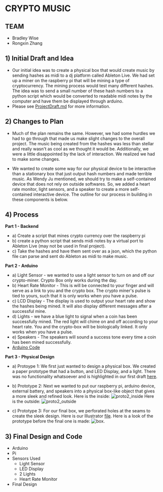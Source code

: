 # CRYPTO MUSIC 

## TEAM
- Bradley Wise
- Rongxin Zhang

## 1) Initial Draft and Idea
- Our initial idea was to create a physical box that would create music by sending hashes as midi to a dj platform called Ableton Live. We had set up a miner on the raspberry pi that will be mining a type of cryptocurrency. The mining process would test many different hashes. The idea was to send a small number of these hash numbers to a python script which would be converted to readable midi notes by the computer and have them be displayed through arduino.
- Please see [ProjectDraft.md](https://github.com/bmwise14/crypto_music/blob/master/ProjectDraft.md) for more information.

## 2) Changes to Plan
- Much of the plan remains the same. However, we had some hurdles we had to go through that made us make slight changes to the overall project. The music being created from the hashes was less than stellar and really wasn't as cool as we thought it would be. Additionally, we were a little disappointed by the lack of interaction. We realized we had to make some changes. 

- We wanted to create some way for our physical device to be interactive than a stationary box that just output hash numbers and made terrible music. As Wendy Ju mentioned, we should try to make a self-contained device that does not rely on outside softwares. So, we added a heart rate monitor, light sensors, and a speaker to create a more self-contained interactive device. The outline for our process in building in these components is below.

## 4) Process
**Part 1 - Backend**
- a) Create a script that mines crypto currency over the raspberry pi
- b) create a python script that sends midi notes by a virtual port to Ableton Live (may not be used in final project).
- c) Take the hashes and have them sent over as a json, which the python file can parse and sent do Ableton as midi to make music.

**Part 2 - Arduino**
- a) Light Sensor - we wanted to use a light sensor to turn on and off our crypto-miner. Crypto Box only works during the day.
- b) Heart Rate Monitor - This is will be connected to your finger and will serve as a link to you and the crypto box. The crypto miner's pulse is tied to yours, such that it is only works when you have a pulse.
- c) LCD Display - The display is used to output your heart rate and show the hashes being mined. It will also display different messages after a successful mine.
- d) Lights - we have a blue light to signal when a coin has been successfully mined. The red light will chime on and off according to your heart rate. You and the crypto-box will be biologically linked. It only works when you have a pulse.
- e) Speakers - The speakers will sound a success tone every time a coin has been mined successfully.
- [Arduino Code](https://github.com/bmwise14/crypto_music/blob/master/arduino/pitches_hashes/pitches_hashes.ino)

**Part 3 - Physical Design**
- a) Protoype 1: We first just wanted to design a physical box. We created a paper prototype that had a button, and LED Display, and a light. There was no functionality whatsoever and is highlighted in our first draft [here](https://github.com/bmwise14/crypto_music/blob/master/ProjectDraft.md).
- b) Prototype 2: Next we wanted to put our raspberry pi, arduino device, external battery, and speakers into a physical box-like object that gives a more sleek and refined look. Here is the inside: ![proto2_inside](https://user-images.githubusercontent.com/10377564/49110514-bce6fb00-f25b-11e8-88a5-e425f2385741.jpg)
Here is the outside: ![proto2_outside](https://user-images.githubusercontent.com/10377564/49110518-c07a8200-f25b-11e8-9540-65f6bbb8cd61.jpg)

- c) Prototype 3: For our final box, we perforated holes at the seams to create the sleek design. Here is our Illustrator [file](https://github.com/bmwise14/crypto_music/blob/master/crypto-box-new.ai). Here is a look of the prototype before the final one is made: ![box](https://user-images.githubusercontent.com/10377564/49110087-79d85800-f25a-11e8-9c4c-69262121188f.jpg).

## 3) Final Design and Code 
- Arduino
- Pi
- Sensors Used
    - Light Sensor
    - LED Display
    - 2 Lights
    - Heart Rate Monitor
- Final Design

